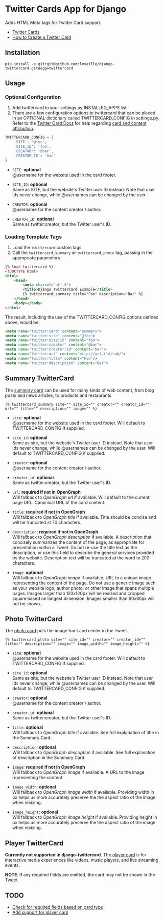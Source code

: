 # Twitter Cards App for Django

Adds HTML Meta tags for Twitter Card support.

* [Twitter Cards](https://dev.twitter.com/docs/cards)
* [How to Create a Twitter Card](http://davidwalsh.name/twitter-cards)
    
## Installation

```
pip install -e git+git@github.com:leveille/django-twittercard.git#egg=twittercard
```

## Usage

### Optional Configuration

1. Add twittercard to your settings.py INSTALLED_APPS list
2. There are a few configuration options to twittercard that can be placed in an OPTIONAL dictionary called TWITTERCARD_CONFIG in settings.py.  Refer to the [Twitter Card Docs](https://dev.twitter.com/docs/cards) for help regarding [card and content attribution](https://dev.twitter.com/docs/cards#content).

```python
TWITTERCARD_CONFIG = {
    'SITE': '@foo',
    'SITE_ID': 'foo',
    'CREATOR': '@bar',
    'CREATOR_ID': 'bar'
}
```

* `SITE`: __optional__  
  @username for the website used in the card footer.  

* `SITE_ID`: __optional__  
  Same as SITE, but the website's Twitter user ID instead. Note that user ids never change, while @usernames can be changed by the user.

* `CREATOR`: __optional__  
  @username for the content creator / author.
  
* `CREATOR_ID`: __optional__  
  Same as twitter:creator, but the Twitter user's ID.

### Loading Template Tags

1. Load the `twittercard` custom tags
2. Call the `twittercard_summary` or `twittercard_photo` tag, passing in the appropriate parameters

```html
{% load twittercard %}
<!DOCTYPE html>
<html>
    <head>
        <meta charset="utf-8">
        <title>Django TwitterCard Example</title>
        {% twittercard_summary title="Foo" description="Bar" %}
    </head>
    <body></body>
</html>
```

The result, including the use of the TWITTERCARD_CONFIG options defined above, would be:

```html
<meta name="twitter:card" content="summary">
<meta name="twitter:site" content="@foo">
<meta name="twitter:site:id" content="foo">
<meta name="twitter:creator" content="@bar">
<meta name="twitter:creator:id" content="bar">
<meta name="twitter:url" content="http://url.tld/sub/">
<meta name="twitter:title" content="Foo"/>
<meta name="twitter:description" content="Bar">
```

## Summary TwitterCard

The [summary card](https://dev.twitter.com/docs/cards#summary-card) can be used for many kinds of web content, from blog posts and news articles, to products and restaurants.

```
{% twittercard_summary site="" site_id="" creator="" creator_id="" url="" title="" description="" image="" %}
```

* `site`: __optional__  
  @username for the website used in the card footer.  Will default to TWITTERCARD_CONFIG if supplied.

* `site_id`: __optional__  
  Same as site, but the website's Twitter user ID instead. Note that user ids never change, while @usernames can be changed by the user.  Will default to TWITTERCARD_CONFIG if supplied.

* `creator`: __optional__  
  @username for the content creator / author.

* `creator_id`: __optional__  
  Same as twitter:creator, but the Twitter user's ID.

* `url`: __required if not in OpenGraph__  
  Will fallback to *OpenGraph url* if available.  Will default to the current page URL.  Canonical URL of the card content.

* `title`: __required if not in OpenGraph__  
  Will fallback to *OpenGraph title* if available. Title should be concise and will be truncated at 70 characters.

* `description`: __required if not in OpenGraph__  
  Will fallback to *OpenGraph description* if available.  A description that concisely summarizes the content of the page, as appropriate for presentation within a Tweet. Do not re-use the title text as the description, or use this field to describe the general services provided by the website. Description text will be truncated at the word to 200 characters.

* `image`: __optional__  
  Will fallback to *OpenGraph image* if available.  URL to a unique image representing the content of the page. Do not use a generic image such as your website logo, author photo, or other image that spans multiple pages. Images larger than 120x120px will be resized and cropped square based on longest dimension. Images smaller than 60x60px will not be shown.  

## Photo TwitterCard

The [photo card](https://dev.twitter.com/docs/cards#photo-card) puts the image front and center in the Tweet.

```
{% twittercard_photo site="" site_id="" creator="" creator_id="" title="" description="" image="" image_width="" image_height="" %}
```

* `site`: __optional__  
  @username for the website used in the card footer.  Will default to TWITTERCARD_CONFIG if supplied.

* `site_id`: __optional__  
  Same as site, but the website's Twitter user ID instead. Note that user ids never change, while @usernames can be changed by the user.  Will default to TWITTERCARD_CONFIG if supplied.

* `creator`: __optional__  
  @username for the content creator / author.

* `creator_id`: __optional__  
  Same as twitter:creator, but the Twitter user's ID.

* `title`: __optional__  
  Will fallback to *OpenGraph title* if available.  See full explanation of title in the Summary Card.

* `description`: __optional__  
  Will fallback to *OpenGraph description* if available.  See full explanation of description in the Summary Card.

* `image`: __required if not in OpenGraph__  
  Will fallback to *OpenGraph image* if available.  A URL to the image representing the content.

* `image_width`: __optional__  
  Will fallback to *OpenGraph image width* if available.  Providing width in px helps us more accurately preserve the the aspect ratio of the image when resizing.

* `image_height`: __optional__  
  Will fallback to *OpenGraph image height* if available.  Providing height in px helps us more accurately preserve the the aspect ratio of the image when resizing.

## Player TwitterCard

**Currently not supported in django-twittercard**.  The [player card](https://dev.twitter.com/docs/cards#player-card) is for interactive media experiences like videos, music players, and live streaming events.

**NOTE**: If any required fields are omitted, the card may not be shown in the Tweet.

## TODO

* [Check for required fields based on card type](https://github.com/leveille/django-twittercard/issues/1)
* [Add support for player card](https://github.com/leveille/django-twittercard/issues/2)

